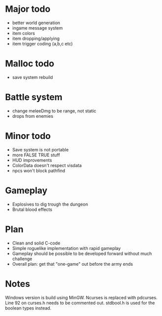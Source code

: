 Major todo
==========

* better world generation
* ingame message system
* item colors
* item dropping/applying
* item trigger coding (a,b,c etc)

Malloc todo
===========
* save system rebuild

Battle system
=============
* change meleeDmg to be range, not static
* drops from enemies

Minor todo
==========

* Save system is not portable
* more FALSE TRUE stuff
* HUD improvements
* ColorData doesn't respect visdata
* npcs won't block pathfind

Gameplay
========

* Explosives to dig trough the dungeon
* Brutal blood effects

Plan
====

* Clean and solid C-code
* Simple roguelike implementation with rapid gameplay
* Gameplay should be possible to be developed forward without much challenge
* Overall plan: get that "one-game" out before the army ends

Notes
=====

Windows version is build using MinGW. Ncurses is replaced with pdcurses. Line 92 on curses.h needs to be commented out. stdbool.h is used for the boolean types instead.
